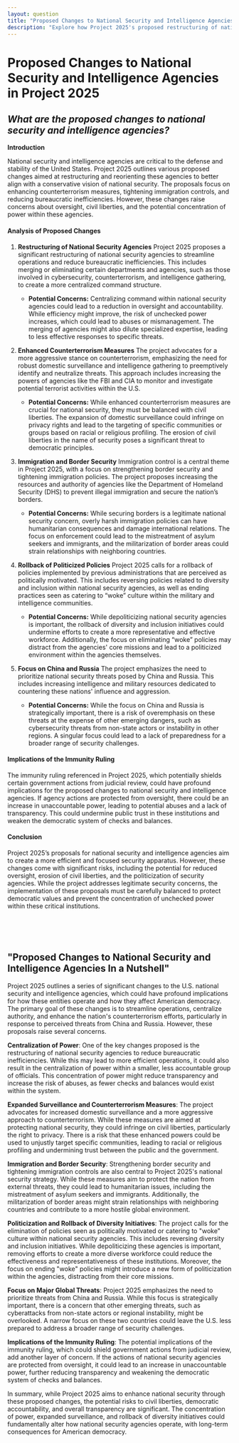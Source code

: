 ```yaml
---
layout: question
title: "Proposed Changes to National Security and Intelligence Agencies in Project 2025"
description: "Explore how Project 2025's proposed restructuring of national security and intelligence agencies, including centralizing operations and enhancing counterterrorism measures, could impact oversight and civil liberties."
---
```


# Proposed Changes to National Security and Intelligence Agencies in Project 2025

## *What are the proposed changes to national security and intelligence agencies?*

**Introduction**

National security and intelligence agencies are critical to the defense and stability of the United States. Project 2025 outlines various proposed changes aimed at restructuring and reorienting these agencies to better align with a conservative vision of national security. The proposals focus on enhancing counterterrorism measures, tightening immigration controls, and reducing bureaucratic inefficiencies. However, these changes raise concerns about oversight, civil liberties, and the potential concentration of power within these agencies.

#### Analysis of Proposed Changes

1. **Restructuring of National Security Agencies**
   Project 2025 proposes a significant restructuring of national security agencies to streamline operations and reduce bureaucratic inefficiencies. This includes merging or eliminating certain departments and agencies, such as those involved in cybersecurity, counterterrorism, and intelligence gathering, to create a more centralized command structure.

   - **Potential Concerns:** Centralizing command within national security agencies could lead to a reduction in oversight and accountability. While efficiency might improve, the risk of unchecked power increases, which could lead to abuses or mismanagement. The merging of agencies might also dilute specialized expertise, leading to less effective responses to specific threats.

2. **Enhanced Counterterrorism Measures**
   The project advocates for a more aggressive stance on counterterrorism, emphasizing the need for robust domestic surveillance and intelligence gathering to preemptively identify and neutralize threats. This approach includes increasing the powers of agencies like the FBI and CIA to monitor and investigate potential terrorist activities within the U.S.

   - **Potential Concerns:** While enhanced counterterrorism measures are crucial for national security, they must be balanced with civil liberties. The expansion of domestic surveillance could infringe on privacy rights and lead to the targeting of specific communities or groups based on racial or religious profiling. The erosion of civil liberties in the name of security poses a significant threat to democratic principles.

3. **Immigration and Border Security**
   Immigration control is a central theme in Project 2025, with a focus on strengthening border security and tightening immigration policies. The project proposes increasing the resources and authority of agencies like the Department of Homeland Security (DHS) to prevent illegal immigration and secure the nation’s borders.

   - **Potential Concerns:** While securing borders is a legitimate national security concern, overly harsh immigration policies can have humanitarian consequences and damage international relations. The focus on enforcement could lead to the mistreatment of asylum seekers and immigrants, and the militarization of border areas could strain relationships with neighboring countries.

4. **Rollback of Politicized Policies**
   Project 2025 calls for a rollback of policies implemented by previous administrations that are perceived as politically motivated. This includes reversing policies related to diversity and inclusion within national security agencies, as well as ending practices seen as catering to “woke” culture within the military and intelligence communities.

   - **Potential Concerns:** While depoliticizing national security agencies is important, the rollback of diversity and inclusion initiatives could undermine efforts to create a more representative and effective workforce. Additionally, the focus on eliminating “woke” policies may distract from the agencies' core missions and lead to a politicized environment within the agencies themselves.

5. **Focus on China and Russia**
   The project emphasizes the need to prioritize national security threats posed by China and Russia. This includes increasing intelligence and military resources dedicated to countering these nations' influence and aggression.

   - **Potential Concerns:** While the focus on China and Russia is strategically important, there is a risk of overemphasis on these threats at the expense of other emerging dangers, such as cybersecurity threats from non-state actors or instability in other regions. A singular focus could lead to a lack of preparedness for a broader range of security challenges.

#### Implications of the Immunity Ruling

The immunity ruling referenced in Project 2025, which potentially shields certain government actions from judicial review, could have profound implications for the proposed changes to national security and intelligence agencies. If agency actions are protected from oversight, there could be an increase in unaccountable power, leading to potential abuses and a lack of transparency. This could undermine public trust in these institutions and weaken the democratic system of checks and balances.

#### Conclusion

Project 2025’s proposals for national security and intelligence agencies aim to create a more efficient and focused security apparatus. However, these changes come with significant risks, including the potential for reduced oversight, erosion of civil liberties, and the politicization of security agencies. While the project addresses legitimate security concerns, the implementation of these proposals must be carefully balanced to protect democratic values and prevent the concentration of unchecked power within these critical institutions.

<br><br><br>

## <span id="nutshell">"Proposed Changes to National Security and Intelligence Agencies In a Nutshell</span>"

Project 2025 outlines a series of significant changes to the U.S. national security and intelligence agencies, which could have profound implications for how these entities operate and how they affect American democracy. The primary goal of these changes is to streamline operations, centralize authority, and enhance the nation's counterterrorism efforts, particularly in response to perceived threats from China and Russia. However, these proposals raise several concerns.

**Centralization of Power**: One of the key changes proposed is the restructuring of national security agencies to reduce bureaucratic inefficiencies. While this may lead to more efficient operations, it could also result in the centralization of power within a smaller, less accountable group of officials. This concentration of power might reduce transparency and increase the risk of abuses, as fewer checks and balances would exist within the system.

**Expanded Surveillance and Counterterrorism Measures**: The project advocates for increased domestic surveillance and a more aggressive approach to counterterrorism. While these measures are aimed at protecting national security, they could infringe on civil liberties, particularly the right to privacy. There is a risk that these enhanced powers could be used to unjustly target specific communities, leading to racial or religious profiling and undermining trust between the public and the government.

**Immigration and Border Security**: Strengthening border security and tightening immigration controls are also central to Project 2025's national security strategy. While these measures aim to protect the nation from external threats, they could lead to humanitarian issues, including the mistreatment of asylum seekers and immigrants. Additionally, the militarization of border areas might strain relationships with neighboring countries and contribute to a more hostile global environment.

**Politicization and Rollback of Diversity Initiatives**: The project calls for the elimination of policies seen as politically motivated or catering to "woke" culture within national security agencies. This includes reversing diversity and inclusion initiatives. While depoliticizing these agencies is important, removing efforts to create a more diverse workforce could reduce the effectiveness and representativeness of these institutions. Moreover, the focus on ending "woke" policies might introduce a new form of politicization within the agencies, distracting from their core missions.

**Focus on Major Global Threats**: Project 2025 emphasizes the need to prioritize threats from China and Russia. While this focus is strategically important, there is a concern that other emerging threats, such as cyberattacks from non-state actors or regional instability, might be overlooked. A narrow focus on these two countries could leave the U.S. less prepared to address a broader range of security challenges.

**Implications of the Immunity Ruling**: The potential implications of the immunity ruling, which could shield government actions from judicial review, add another layer of concern. If the actions of national security agencies are protected from oversight, it could lead to an increase in unaccountable power, further reducing transparency and weakening the democratic system of checks and balances.

In summary, while Project 2025 aims to enhance national security through these proposed changes, the potential risks to civil liberties, democratic accountability, and overall transparency are significant. The concentration of power, expanded surveillance, and rollback of diversity initiatives could fundamentally alter how national security agencies operate, with long-term consequences for American democracy.
